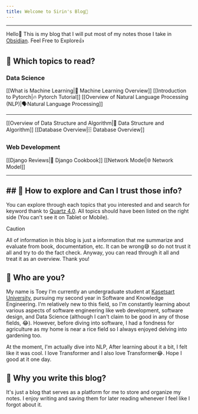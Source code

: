 ```yaml
---
title: Welcome to Sirin's Blog🤗
---
```

----

Hello🙌 This is my blog that I will put most of my notes those I take in [Obsidian](https://obsidian.md/). Feel Free to Explore👍 


## 🥱 Which topics to read?

### Data Science
[[What is Machine Learning|🤖 Machine Learning Overview]]
[[Introduction to Pytorch|🔥 Pytorch Tutorial]]
[[Overview of Natural Language Processing (NLP)|🗣️Natural Language Processing]]

---

[[Overview of Data Structure and Algorithm|📄 Data Structure and Algorithm]]
[[Database Overview|🗄️ Database Overview]]
### Web Development

[[Django Reviews|🤠 Django Cookbook]]
[[Network Model|🌐 Network Model]]


---
## ## 🤨 How to explore and Can I trust those info?

You can explore through each topics that you interested and and search for keyword thank to [Quartz 4.0](https://quartz.jzhao.xyz/). All topics should have been listed on the right side (You can't see it on Tablet or Mobile).

> [!caution]
> All of information in this blog is just a information that me summarize and evaluate from book, documentation, etc. It can be wrong😅 so do not trust it all and try to do the fact check. Anyway, you can read through it all and treat it as an overview. Thank you!

## 😤 Who are you?

My name is Toey I'm currently an undergraduate student at <a href="https://www.ku.ac.th/th">Kasetsart University</a>, pursuing my second year in Software and Knowledge Engineering. I'm relatively new to this field, so I'm constantly learning about various aspects of software engineering like web development, software design, and Data Science (although I can't claim to be good in any of those fields, 😂). However, before diving into software, I had a fondness for agriculture as my home is near a rice field so I always enjoyed delving into gardening too.

At the moment, I'm actually dive into NLP, After learning about it a bit, I felt like it was cool. I love Transformer and I also love Transformer😂. Hope I good at it one day.

## 🤔 Why you write this blog?

It's just a blog that serves as a platform for me to store and organize my notes. I enjoy writing and saving them for later reading whenever I feel like I forgot about it.